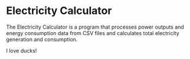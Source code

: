# Electricity Calculator
The Electricity Calculator is a program that processes power outputs and energy consumption data from CSV files and calculates total electricity generation and consumption.

I love ducks!